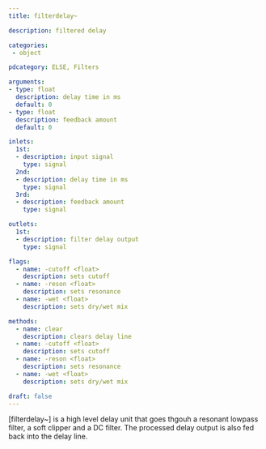 ```yaml
---
title: filterdelay~

description: filtered delay

categories:
 - object

pdcategory: ELSE, Filters

arguments:
- type: float
  description: delay time in ms
  default: 0
- type: float
  description: feedback amount
  default: 0

inlets:
  1st:
  - description: input signal
    type: signal
  2nd:
  - description: delay time in ms
    type: signal
  3rd:
  - description: feedback amount
    type: signal

outlets:
  1st:
  - description: filter delay output
    type: signal

flags:
  - name: -cutoff <float>
    description: sets cutoff
  - name: -reson <float>
    description: sets resonance
  - name: -wet <float>
    description: sets dry/wet mix

methods:
  - name: clear
    description: clears delay line
  - name: -cutoff <float>
    description: sets cutoff
  - name: -reson <float>
    description: sets resonance
  - name: -wet <float>
    description: sets dry/wet mix

draft: false
---
```


[filterdelay~] is a high level delay unit that goes thgouh a resonant lowpass filter, a soft clipper and a DC filter. The processed delay output is also fed back into the delay line.